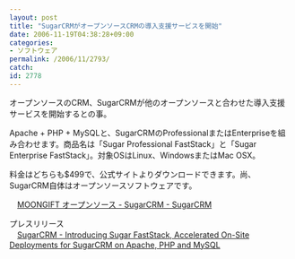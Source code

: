 ```yaml
---
layout: post
title: "SugarCRMがオープンソースCRMの導入支援サービスを開始"
date: 2006-11-19T04:38:28+09:00
categories:
- ソフトウェア
permalink: /2006/11/2793/
catch: 
id: 2778
---
```

オープンソースのCRM、SugarCRMが他のオープンソースと合わせた導入支援サービスを開始するとの事。

 

Apache + PHP + MySQLと、SugarCRMのProfessionalまたはEnterpriseを組み合わせます。商品名は「Sugar Professional FastStack」と「Sugar Enterprise FastStack」。対象OSはLinux、WindowsまたはMac OSX。

 

料金はどちらも$499で、公式サイトよりダウンロードできます。尚、SugarCRM自体はオープンソースソフトウェアです。

 

　[MOONGIFT オープンソース - SugarCRM - SugarCRM](http://oss.moongift.jp/intro/i-334.html)

プレスリリース  
　[SugarCRM - Introducing Sugar FastStack, Accelerated On-Site Deployments for SugarCRM on Apache, PHP and MySQL](http://www.sugarcrm.com/crm/about/press-releases/20061116-faststack.html)

